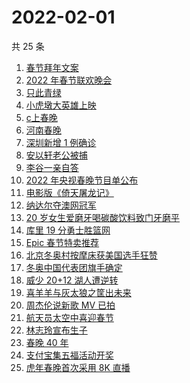 # 2022-02-01

共 25 条

<!-- BEGIN -->
<!-- 最后更新时间 Tue Feb 01 2022 10:24:05 GMT+0800 (China Standard Time) -->

1. [春节拜年文案](https://www.zhihu.com/search?q=拜年文案)
1. [2022 年春节联欢晚会](https://www.zhihu.com/search?q=2022年央视春晚)
1. [只此青绿](https://www.zhihu.com/search?q=只此青绿)
1. [小虎墩大英雄上映](https://www.zhihu.com/search?q=小虎墩大英雄)
1. [c上春晚](https://www.zhihu.com/search?q=三星堆)
1. [河南春晚](https://www.zhihu.com/search?q=河南春晚)
1. [深圳新增 1 例确诊](https://www.zhihu.com/search?q=深圳疫情)
1. [安以轩老公被捕](https://www.zhihu.com/search?q=安以轩老公)
1. [李谷一亲自答](https://www.zhihu.com/search?q=李谷一)
1. [2022 年央视春晚节目单公布](https://www.zhihu.com/search?q=春晚节目单)
1. [电影版《倚天屠龙记》](https://www.zhihu.com/search?q=倚天屠龙记)
1. [纳达尔夺澳网冠军](https://www.zhihu.com/search?q=纳达尔)
1. [20 岁女生爱磨牙喝碳酸饮料致门牙磨平](https://www.zhihu.com/search?q=碳酸饮料)
1. [库里 19 分勇士胜篮网](https://www.zhihu.com/search?q=勇士)
1. [Epic 春节特卖推荐](https://www.zhihu.com/search?q=Epic)
1. [北京冬奥村按摩床获美国选手狂赞](https://www.zhihu.com/search?q=北京冬奥村)
1. [冬奥中国代表团旗手确定](https://www.zhihu.com/search?q=冬奥会旗手)
1. [威少 20+12 湖人遭逆转](https://www.zhihu.com/search?q=湖人)
1. [喜羊羊与灰太狼之筐出未来](https://www.zhihu.com/search?q=喜羊羊与灰太狼)
1. [周杰伦说新歌 MV 已拍](https://www.zhihu.com/search?q=周杰伦新歌)
1. [航天员太空中喜迎春节](https://www.zhihu.com/search?q=航天员太空过年)
1. [林志玲宣布生子](https://www.zhihu.com/search?q=林志玲)
1. [春晚 40 年](https://www.zhihu.com/search?q=春晚40年)
1. [支付宝集五福活动开奖](https://www.zhihu.com/search?q=支付宝集五福)
1. [虎年春晚首次采用 8K 直播](https://www.zhihu.com/search?q=春晚8k直播)

<!-- END -->

